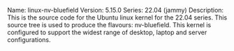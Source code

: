 Name:    linux-nv-bluefield
Version: 5.15.0
Series:  22.04 (jammy)
Description:
    This is the source code for the Ubuntu linux kernel for the 22.04 series. This
    source tree is used to produce the flavours: nv-bluefield.
    This kernel is configured to support the widest range of desktop, laptop and
    server configurations.
